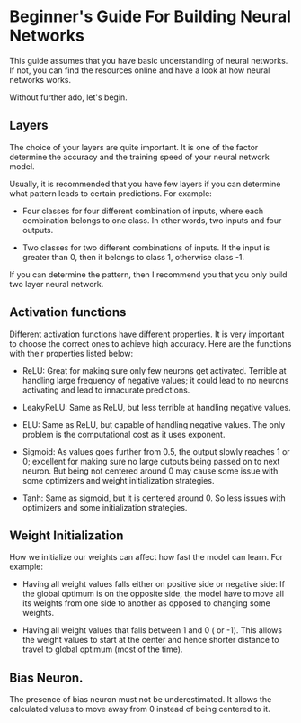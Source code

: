# Beginner's Guide For Building Neural Networks

This guide assumes that you have basic understanding of neural networks. If not, you can find the resources online and have a look at how neural networks works.

Without further ado, let's begin.

## Layers

The choice of your layers are quite important. It is one of the factor determine the accuracy and the training speed of your neural network model.

Usually, it is recommended that you have few layers if you can determine what pattern leads to certain predictions. For example:

* Four classes for four different combination of inputs, where each combination belongs to one class. In other words, two inputs and four outputs.

*  Two classes for two different combinations of inputs. If the input is greater than 0, then it belongs to class 1, otherwise class -1.

If you can determine the pattern, then I recommend you that you only build two layer neural network.

## Activation functions

Different activation functions have different properties. It is very important to choose the correct ones to achieve high accuracy. Here are the functions with their properties listed below:

* ReLU: Great for making sure only few neurons get activated. Terrible at handling large frequency of negative values; it could lead to no neurons activating and lead to innacurate predictions.

* LeakyReLU: Same as ReLU, but less terrible at handling negative values.

* ELU: Same as ReLU, but capable of handling negative values. The only problem is the computational cost as it uses exponent.

* Sigmoid: As values goes further from 0.5, the output slowly reaches 1 or 0; excellent for making sure no large outputs being passed on to next neuron. But being not centered around 0 may cause some issue with some optimizers and weight initialization strategies.

* Tanh: Same as sigmoid, but it is centered around 0. So less issues with optimizers and some initialization strategies.

## Weight Initialization

How we initialize our weights can affect how fast the model can learn. For example:

* Having all weight values falls either on positive side or negative side: If the global optimum is on the opposite side, the model have to move all its weights from one side to another as opposed to changing some weights.

* Having all weight values that falls between 1 and 0 ( or -1). This allows the weight values to start at the center and hence shorter distance to travel to global optimum (most of the time).

## Bias Neuron.

The presence of bias neuron must not be underestimated. It allows the calculated values to move away from 0 instead of being centered to it.
